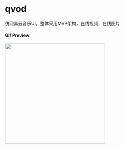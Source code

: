 # qvod

仿网易云音乐UI，整体采用MVP架构，在线视频，在线图片

#### Gif Preview

<img width="320" height=“590” src="http://chuantu.biz/t5/70/1492744797x2890171797.gif"></img>
